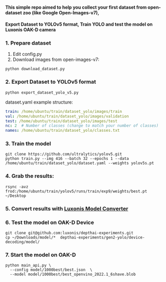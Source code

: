 #### This simple repo aimed to help you collect your first dataset from open-dataset zoo (like Google Open-Images-v7),
#### Export Dataset to YOLOv5 format, Train YOLO and test the model on Luxonis OAK-D camera

### 1. Prepare dataset
1. Edit config.py
2. Download images from open-images-v7:
```shell
python download_dataset.py
```

### 2. Export Dataset to YOLOv5 format
```shell
python export_dataset_yolo_v5.py
```

dataset.yaml example structure:
```yaml
train: /home/ubuntu/train/dataset_yolo/images/train
val: /home/ubuntu/train/dataset_yolo/images/validation
test: /home/ubuntu/train/dataset_yolo/images/test
nc: 2  # Number of classes (change to match your number of classes)
names: /home/ubuntu/train/dataset_yolo/classes.txt
```

### 3. Train the model
```shell
git clone https://github.com/ultralytics/yolov5.git
python train.py --img 416 --batch 32 --epochs 1 --data /home/ubuntu/train/dataset_yolo/dataset.yaml --weights yolov5s.pt
```

### 4. Grab the results:
```shell
rsync -avz frod:/home/ubuntu/train/yolov5/runs/train/exp9/weights/best.pt ~/Desktop
```

### 5. Convert results with [Luxonis Model Converter](https://tools.luxonis.com/)

### 6. Test the model on OAK-D Device
```shell
git clone git@github.com:luxonis/depthai-experiments.git
cp ~/Downloads/model/*  depthai-experiments/gen2-yolo/device-decoding/model/
```

### 7. Start the model on OAK-D
```shell
python main_api.py \
  --config model/1000best/best.json  \
  --model model/1000best/best_openvino_2022.1_6shave.blob
```